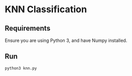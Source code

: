KNN Classification
==================

Requirements
------------

Ensure you are using Python 3, and have Numpy installed.

Run
---

`python3 knn.py`
